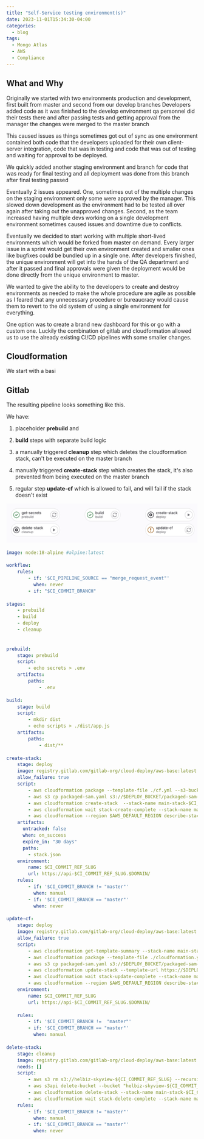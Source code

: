 ```yaml
---
title: "Self-Service testing environment(s)"
date: 2023-11-01T15:34:30-04:00
categories:
  - blog
tags:
  - Mongo Atlas
  - AWS
  - Compliance
---
```


## What and Why

Originally we started with two environments production and development, first built from master and second from our develop branches
Developers added code as it was finished to the develop environment qa personnel did their tests there and after passing tests and getting approval from the manager the changes were merged to the master branch

This caused issues as things sometimes got out of sync as one environment contained both code that the developers uploaded for their own client-server integration, code that was in testing and code that was out of testing and waiting for approval to be deployed.

We quickly added another staging environment and branch for code that was ready for final testing and all deployment was done from this branch after final testing passed

Eventually 2 issues appeared. One, sometimes out of the multiple changes on the staging environment only some were approved by the manager. This slowed down development as the environment had to be tested all over again after taking out the unapproved changes.
Second, as the team increased having multiple devs working on a single development environment sometimes caused issues and downtime due to conflicts. 

Eventually we decided to start working with multiple short-lived environments which would be forked from master on demand. Every larger issue in a sprint would get their own environment created and smaller ones like bugfixes could be bundled up in a single one. After developers finished, the unique environment will get into the hands of the QA department and after it passed and final approvals were given the deployment would be done directly from the unique environment to master.

We wanted to give the ability to the developers to create and destroy environments as needed to make the whole procedure are agile as possible as I feared that any unnecessary procedure or bureaucracy would cause them to revert to the old system of using a single environment for everything.

One option was to create a brand new dashboard for this or go with a custom one. Luckily the combination of gitlab and cloudformation allowed us to use the already existing CI/CD pipelines with some smaller changes.


## Cloudformation

We start with a basi

## Gitlab

The resulting pipeline looks something like this. 

We have:

1. placeholder **prebuild** and
2. **build** steps with separate build logic
3. a manually triggered **cleanup** step which deletes the cloudformation stack, can't be executed on the master branch

3. manually triggered **create-stack** step which creates the stack, it's also prevented from being executed on the master branch

4. regular step **update-cf** which is allowed to fail, and will fail if the stack doesn't exist



![image](/assets/images/pipeline.png)


```yaml
image: node:18-alpine #alpine:latest

workflow:
    rules:
        - if: '$CI_PIPELINE_SOURCE == "merge_request_event"'
          when: never
        - if: "$CI_COMMIT_BRANCH"

stages:
    - prebuild
    - build
    - deploy
    - cleanup


prebuild:
    stage: prebuild
    script:
        - echo secrets > .env
    artifacts:
        paths:
            - .env

build:
    stage: build
    script:
        - mkdir dist
        - echo scripts > ./dist/app.js
    artifacts:
        paths:
            - dist/**

create-stack:
    stage: deploy
    image: registry.gitlab.com/gitlab-org/cloud-deploy/aws-base:latest
    allow_failure: true
    script:
        - aws cloudformation package --template-file ./cf.yml --s3-bucket $DEPLOY_BUCKET  --output-template-file packaged-sam.yaml
        - aws s3 cp packaged-sam.yaml s3://$DEPLOY_BUCKET/packaged-sam-$CI_COMMIT_REF_SLUG.yaml
        - aws cloudformation create-stack  --stack-name main-stack-$CI_COMMIT_REF_SLUG --template-url https://$DEPLOY_BUCKET.s3.$AWS_DEFAULT_REGION.amazonaws.com/packaged-sam-$CI_COMMIT_REF_SLUG.yaml --capabilities CAPABILITY_NAMED_IAM CAPABILITY_IAM CAPABILITY_AUTO_EXPAND --parameters ParameterKey=BRANCH,ParameterValue=$CI_COMMIT_REF_SLUG ParameterKey=ENV,ParameterValue=$SECRETS_FILE
        - aws cloudformation wait stack-create-complete --stack-name main-stack-$CI_COMMIT_REF_SLUG 
        - aws cloudformation --region $AWS_DEFAULT_REGION describe-stacks --stack-name main-stack-$CI_COMMIT_REF_SLUG > stack.json
    artifacts:
      untracked: false
      when: on_success
      expire_in: "30 days"
      paths:
        - stack.json
    environment:
        name: $CI_COMMIT_REF_SLUG
        url: https://api-$CI_COMMIT_REF_SLUG.$DOMAIN/
    rules:
        - if: '$CI_COMMIT_BRANCH != "master"'
          when: manual
        - if: '$CI_COMMIT_BRANCH == "master"'
          when: never

update-cf:
    stage: deploy
    image: registry.gitlab.com/gitlab-org/cloud-deploy/aws-base:latest
    allow_failure: true
    script:
        - aws cloudformation get-template-summary --stack-name main-stack-$CI_COMMIT_REF_SLUG > /dev/null
        - aws cloudformation package --template-file ./cloudformation.yml --s3-bucket $DEPLOY_BUCKET  --output-template-file packaged-sam.yaml
        - aws s3 cp packaged-sam.yaml s3://$DEPLOY_BUCKET/packaged-sam-$CI_COMMIT_REF_SLUG.yaml
        - aws cloudformation update-stack --template-url https://$DEPLOY_BUCKET.s3.$AWS_DEFAULT_REGION.amazonaws.com/packaged-sam-$CI_COMMIT_REF_SLUG.yaml --stack-name main-stack-$CI_COMMIT_REF_SLUG --capabilities CAPABILITY_NAMED_IAM CAPABILITY_IAM CAPABILITY_AUTO_EXPAND --parameters ParameterKey=BRANCH,UsePreviousValue=true ParameterKey=ENV,UsePreviousValue=true
        - aws cloudformation wait stack-update-complete --stack-name main-stack-$CI_COMMIT_REF_SLUG 
        - aws cloudformation --region $AWS_DEFAULT_REGION describe-stacks --stack-name main-stack-$CI_COMMIT_REF_SLUG > stack.json
    environment:
        name: $CI_COMMIT_REF_SLUG
        url: https://api-$CI_COMMIT_REF_SLUG.$DOMAIN/

    rules:
        - if: '$CI_COMMIT_BRANCH !=  "master"'
        - if: '$CI_COMMIT_BRANCH == "master"'
          when: manual

delete-stack:
    stage: cleanup
    image: registry.gitlab.com/gitlab-org/cloud-deploy/aws-base:latest
    needs: []
    script:
        - aws s3 rm s3://helbiz-skyview-${CI_COMMIT_REF_SLUG} --recursive
        - aws s3api delete-bucket --bucket "helbiz-skyview-${CI_COMMIT_REF_SLUG}"
        - aws cloudformation delete-stack --stack-name main-stack-$CI_COMMIT_REF_SLUG
        - aws cloudformation wait stack-delete-complete --stack-name main-stack-$CI_COMMIT_REF_SLUG 
    rules:
        - if: '$CI_COMMIT_BRANCH != "master"'
          when: manual
        - if: '$CI_COMMIT_BRANCH == "master"'
          when: never

```